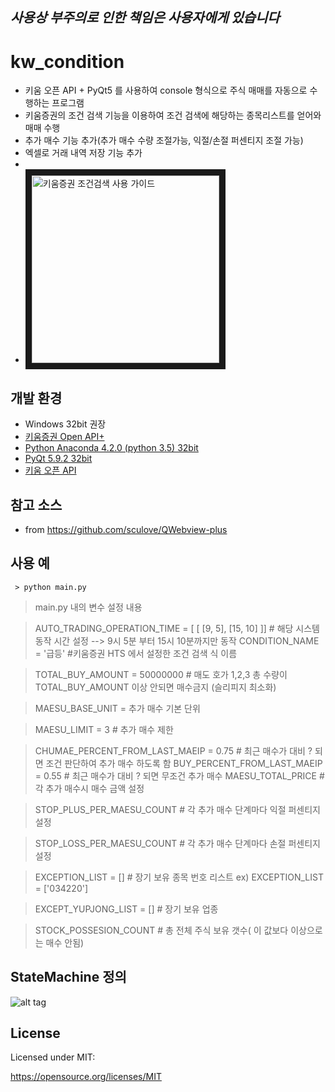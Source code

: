 ## *사용상 부주의로 인한 책임은 사용자에게 있습니다*
# kw_condition
 - 키움 오픈 API + PyQt5 를 사용하여 console 형식으로 주식 매매를 자동으로 수행하는 프로그램
 - 키움증권의 조건 검색 기능을 이용하여 조건 검색에 해당하는 종목리스트를 얻어와 매매 수행
 - 추가 매수 기능 추가(추가 매수 수량 조절가능,  익절/손절 퍼센티지 조절 가능)
 - 엑셀로 거래 내역 저장 기능 추가 
 - 
 - <a href="https://www.youtube.com/watch?v=QnnO4kIj51c" target="_blank"><img src="http://img.youtube.com/vi/YOUTUBE_VIDEO_ID_HERE/0.jpg" 
alt="키움증권 조건검색 사용 가이드" width="300" height="" border="10" /></a>

## 개발 환경  
 - Windows 32bit 권장
 - [키움증권 Open API+](https://www1.kiwoom.com/nkw.templateFrameSet.do?m=m1408000000)
 - [Python Anaconda 4.2.0 (python 3.5) 32bit](https://www.continuum.io/downloads#windows)
 - [PyQt 5.9.2 32bit](https://www.riverbankcomputing.com/software/pyqt/download5)
 - [키움 오픈 API](https://download.kiwoom.com/web/openapi/kiwoom_openapi_plus_devguide_ver_1.1.pdf)

## 참고 소스 
 - from https://github.com/sculove/QWebview-plus

## 사용 예
~~~~
 > python main.py 
~~~~

> main.py 내의  변수 설정 내용 

>  AUTO_TRADING_OPERATION_TIME = [ [ [9, 5], [15, 10] ]] # 해당 시스템 동작 시간 설정 -->  9시 5분 부터 15시 10분까지만 동작
> CONDITION_NAME = '급등' #키움증권 HTS 에서 설정한 조건 검색 식 이름

> TOTAL_BUY_AMOUNT = 50000000 #  매도 호가 1,2,3 총 수량이 TOTAL_BUY_AMOUNT 이상 안되면 매수금지  (슬리피지 최소화)


> MAESU_BASE_UNIT  = 추가 매수 기본 단위 

> MAESU_LIMIT = 3  # 추가 매수 제한

> CHUMAE_PERCENT_FROM_LAST_MAEIP = 0.75 # 최근 매수가 대비 ? 되면  조건 판단하여 추가 매수 하도록 함 
> BUY_PERCENT_FROM_LAST_MAEIP = 0.55 # 최근 매수가 대비 ? 되면 무조건 추가 매수 
> MAESU_TOTAL_PRICE  # 각 추가 매수시 매수 금액 설정 

> STOP_PLUS_PER_MAESU_COUNT # 각 추가 매수 단계마다 익절 퍼센티지 설정 

> STOP_LOSS_PER_MAESU_COUNT # 각 추가 매수 단계마다 손절 퍼센티지 설정 

> EXCEPTION_LIST = [] # 장기 보유 종목 번호 리스트  ex) EXCEPTION_LIST = ['034220'] 

> EXCEPT_YUPJONG_LIST = [] # 장기 보유 업종 

> STOCK_POSSESION_COUNT  # 총 전체 주식 보유 갯수( 이 값보다 이상으로는 매수 안됨)

## StateMachine 정의 
![alt tag](https://user-images.githubusercontent.com/15916783/38980122-f34d16b6-43f6-11e8-8b69-ea43ba559f5a.png)

## License
Licensed under MIT:

https://opensource.org/licenses/MIT
